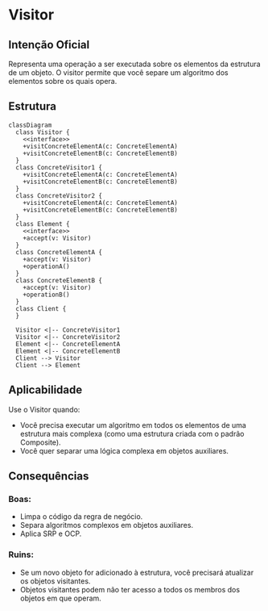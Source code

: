 # Visitor

## Intenção Oficial

Representa uma operação a ser executada sobre os elementos da estrutura de um objeto. O visitor permite que você separe um algoritmo dos elementos sobre os quais opera.

## Estrutura

```mermaid
classDiagram
  class Visitor {
    <<interface>>
    +visitConcreteElementA(c: ConcreteElementA)
    +visitConcreteElementB(c: ConcreteElementB)
  }
  class ConcreteVisitor1 {
    +visitConcreteElementA(c: ConcreteElementA)
    +visitConcreteElementB(c: ConcreteElementB)
  }
  class ConcreteVisitor2 {
    +visitConcreteElementA(c: ConcreteElementA)
    +visitConcreteElementB(c: ConcreteElementB)
  }
  class Element {
    <<interface>>
    +accept(v: Visitor)
  }
  class ConcreteElementA {
    +accept(v: Visitor)
    +operationA()
  }
  class ConcreteElementB {
    +accept(v: Visitor)
    +operationB()
  }
  class Client {
  }

  Visitor <|-- ConcreteVisitor1
  Visitor <|-- ConcreteVisitor2
  Element <|-- ConcreteElementA
  Element <|-- ConcreteElementB
  Client --> Visitor
  Client --> Element
```

## Aplicabilidade

Use o Visitor quando:
- Você precisa executar um algoritmo em todos os elementos de uma estrutura mais complexa (como uma estrutura criada com o padrão Composite).
- Você quer separar uma lógica complexa em objetos auxiliares.

## Consequências

### Boas:

- Limpa o código da regra de negócio.
- Separa algoritmos complexos em objetos auxiliares.
- Aplica SRP e OCP.

### Ruins:

- Se um novo objeto for adicionado à estrutura, você precisará atualizar os objetos visitantes.
- Objetos visitantes podem não ter acesso a todos os membros dos objetos em que operam.
